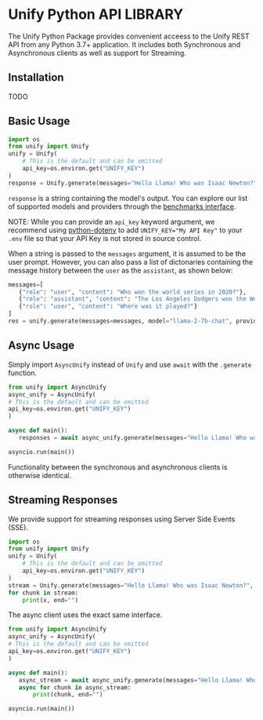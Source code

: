 # Unify Python API LIBRARY
The Unify Python Package provides convenient acceess to the Unify REST API from any Python 3.7+ application.
It includes both Synchronous and Asynchronous clients as well as support for Streaming.

## Installation 
TODO

## Basic Usage
```python
import os
from unify import Unify
unify = Unify(
    # This is the default and can be omitted
    api_key=os.environ.get("UNIFY_KEY")
)
response = Unify.generate(messages="Hello Llama! Who was Isaac Newton?", model="llama-2-13b-chat", provider="anyscale")
```
`response` is a string containing the model's output. You can explore our list of supported models and providers through the [benchmarks interface](https://unify.ai/hub).


NOTE: While you can provide an `api_key` keyword argument,
we recommend using [python-dotenv](https://pypi.org/project/python-dotenv/)
to add `UNIFY_KEY="My API Key"` to your `.env` file
so that your API Key is not stored in source control.
 
 
 When a string is passed to the `messages` argument, it is assumed to be the user prompt. However, you can also pass a list of dictonaries containing the message history between
 the `user` as the `assistant`, as shown below:

 ```python
 messages=[
    {"role": "user", "content": "Who won the world series in 2020?"},
    {"role": "assistant", "content": "The Los Angeles Dodgers won the World Series in 2020."},
    {"role": "user", "content": "Where was it played?"}
]
res = unify.generate(messages=messages, model="llama-2-7b-chat", provider="anyscale")
 ```

## Async Usage
 Simply import `AsyncUnify` instead of `Unify` and use `await` with the `.generate` function.

 ```python
from unify import AsyncUnify
async_unify = AsyncUnify(
# This is the default and can be omitted
api_key=os.environ.get("UNIFY_KEY")
)

async def main():
    responses = await async_unify.generate(messages="Hello Llama! Who was Isaac Newton?", model="llama-2-13b-chat", provider="anyscale")

asyncio.run(main())
```

Functionality between the synchronous and asynchronous clients is otherwise identical.

## Streaming Responses

We provide support for streaming responses using Server Side Events (SSE).

```python
import os
from unify import Unify
unify = Unify(
    # This is the default and can be omitted
    api_key=os.environ.get("UNIFY_KEY")
)
stream = Unify.generate(messages="Hello Llama! Who was Isaac Newton?", model="llama-2-13b-chat", provider="anyscale", stream=True)
for chunk in stream:
    print(x, end="")
```


The async client uses the exact same interface.
 ```python
from unify import AsyncUnify
async_unify = AsyncUnify(
# This is the default and can be omitted
api_key=os.environ.get("UNIFY_KEY")
)

async def main():
    async_stream = await async_unify.generate(messages="Hello Llama! Who was Isaac Newton?", model="llama-2-13b-chat", provider="anyscale", stream=True)
    async for chunk in async_stream:
        print(chunk, end="")

asyncio.run(main())
```